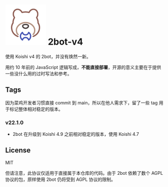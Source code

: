 # ![2bot](docs/2bot.png) 2bot-v4

使用 Koishi v4 的 2bot，并没有焕然一新。

用约 10 年前的 JavaScript 逻辑写成，**不能直接部署**，开源的意义主要在于提供一些没什么用的过时写法和参考。

## Tags

因为菜鸡开发者习惯直接 commit 到 main，所以在他人需求下，留了一些 tag 用于标记整体相对稳定的版本。

### v22.1.0

- 2bot 在升级到 Koishi 4.9 之前相对稳定的版本，使用 Koishi 4.7

## License

MIT

但请注意，此协议仅适用于直接属于本仓库的代码。由于 2bot 依赖了数个 AGPL 协议的包，原样使用 2bot 仍将受到 AGPL 协议的限制。